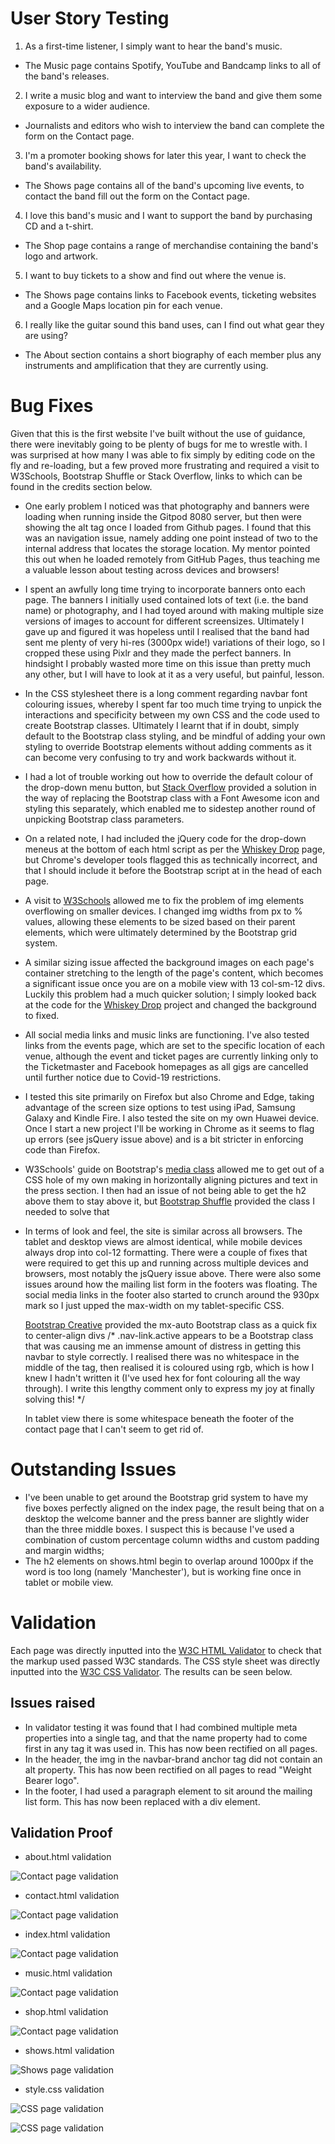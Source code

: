 # User Story Testing

1. As a first-time listener, I simply want to hear the band's music.
 - The Music page contains Spotify, YouTube and Bandcamp links to all of the band's releases.
2. I write a music blog and want to interview the band and give them some exposure to a wider audience.
 - Journalists and editors who wish to interview the band can complete the form on the Contact page.
3. I'm a promoter booking shows for later this year, I want to check the band's availability.
 - The Shows page contains all of the band's upcoming live events, to contact the band fill out the form on the Contact page.
4. I love this band's music and I want to support the band by purchasing CD and a t-shirt.
 - The Shop page contains a range of merchandise containing the band's logo and artwork.
5. I want to buy tickets to a show and find out where the venue is.
 - The Shows page contains links to Facebook events, ticketing websites and a Google Maps location pin for each venue.
6. I really like the guitar sound this band uses, can I find out what gear they are using?
 - The About section contains a short biography of each member plus any instruments and amplification that they are currently using.

# Bug Fixes

Given that this is the first website I've built without the use of guidance, there were inevitably going to be plenty of bugs for me to wrestle with. I was surprised at how many I was able to fix simply by editing code on the fly and re-loading, but a few proved more frustrating and required a visit to W3Schools, Bootstrap Shuffle or Stack Overflow, links to which can be found in the credits section below.

- One early problem I noticed was that photography and banners were loading when running inside the Gitpod 8080 server, but then were showing the alt tag once I loaded from Github pages. I found that this was an navigation issue, namely adding one point instead of two to the internal address that locates the storage location. My mentor pointed this out when he loaded remotely from GitHub Pages, thus teaching me a valuable lesson about testing across devices and browsers!
- I spent an awfully long time trying to incorporate banners onto each page. The banners I initially used contained lots of text (i.e. the band name) or photography, and I had toyed around with making multiple size versions of images to account for different screensizes. Ultimately I gave up and figured it was hopeless until I realised that the band had sent me plenty of very hi-res (3000px wide!) variations of their logo, so I cropped these using Pixlr and they made the perfect banners. In hindsight I probably wasted more time on this issue than pretty much any other, but I will have to look at it as a very useful, but painful, lesson. 
- In the CSS stylesheet there is a long comment regarding navbar font colouring issues, whereby I spent far too much time trying to unpick the interactions and specificity between my own CSS and the code used to create Bootstrap classes. Ultimately I learnt that if in doubt, simply default to the Bootstrap class styling, and be mindful of adding your own styling to override Bootstrap elements without adding comments as it can become very confusing to try and work backwards without it.
- I had a lot of trouble working out how to override the default colour of the drop-down menu button, but [Stack Overflow](https://stackoverflow.com/questions/42586729/bootstrap-4-change-hamburger-toggler-color#42587673) provided a solution in the way of replacing the Bootstrap class with a Font Awesome icon and styling this separately, which enabled me to sidestep another round of unpicking Bootstrap class parameters.
- On a related note, I had included the jQuery code for the drop-down meneus at the bottom of each html script as per the [Whiskey Drop](https://github.com/kiehozero/WhiskeyDrop) page, but Chrome's developer tools flagged this as technically incorrect, and that I should include it before the Bootstrap script at in the head of each page.
- A visit to [W3Schools](https://www.w3schools.com/cssref/css_units.asp) allowed me to fix the problem of img elements overflowing on smaller devices. I changed img widths from px to % values, allowing these elements to be sized based on their parent elements, which were ultimately determined by the Bootstrap grid system.
- A similar sizing issue affected the background images on each page's container stretching to the length of the page's content, which becomes a significant issue once you are on a mobile view with 13 col-sm-12 divs. Luckily this problem had a much quicker solution; I simply looked back at the code for the [Whiskey Drop](https://github.com/kiehozero/WhiskeyDrop) project and changed the background to fixed.
- All social media links and music links are functioning. I've also tested links from the events page, which are set to the specific location of each venue, although the event and ticket pages are currently linking only to the Ticketmaster and Facebook homepages as all gigs are cancelled until further notice due to Covid-19 restrictions.
- I tested this site primarily on Firefox but also Chrome and Edge, taking advantage of the screen size options to test using iPad, Samsung Galaxy and Kindle Fire. I also tested the site on my own Huawei device. Once I start a new project I'll be working in Chrome as it seems to flag up errors (see jsQuery issue above) and is a bit stricter in enforcing code than Firefox. 
- W3Schools' guide on Bootstrap's [media class](https://www.w3schools.com/Bootstrap/bootstrap_media_objects.asp) allowed me to get out of a CSS hole of my own making in horizontally aligning pictures and text in the press section. I then had an issue of not being able to get the h2 above them to stay above it, but [Bootstrap Shuffle](https://bootstrapshuffle.com/classes/sizing/w-100) provided the class I needed to solve that
- In terms of look and feel, the site is similar across all browsers. The tablet and desktop views are almost identical, while mobile devices always drop into col-12 formatting. There were a couple of fixes that were required to get this up and running across multiple devices and browsers, most notably the jsQuery issue above. There were also some issues around how the mailing list form in the footers was floating. The social media links in the footer also started to crunch around the 930px mark so I just upped the max-width on my tablet-specific CSS. 

    [Bootstrap Creative](https://bootstrapcreative.com/how-to-center-a-div-horizontally-in-bootstrap-4/) provided the mx-auto Bootstrap class as a quick fix to center-align divs
    /* .nav-link.active appears to be a Bootstrap class that was causing me an immense amount of distress in getting
    this navbar to style correctly. I realised there was no whitespace in the middle of the tag, then realised it is 
    coloured using rgb, which is how I knew I hadn't written it (I've used hex for font colouring all the way 
    through). I write this lengthy comment only to express my joy at finally solving this! */

    In tablet view there is some whitespace beneath the footer of the contact page that I can't seem to get rid of.

# Outstanding Issues

- I've been unable to get around the Bootstrap grid system to have my five boxes perfectly aligned on the index page, the result being that on a desktop the welcome banner and the press banner are slightly wider than the three middle boxes. I suspect this is because I've used a combination of custom percentage column widths and custom padding and margin widths;
- The h2 elements on shows.html begin to overlap around 1000px if the word is too long (namely 'Manchester'), but is working fine once in tablet or mobile view.

# Validation

Each page was directly inputted into the [W3C HTML Validator](https://validator.w3.org/#validate_by_input) to check that the markup used passed W3C standards. The CSS style sheet was directly inputted into the [W3C CSS Validator](http://jigsaw.w3.org/css-validator/#validate_by_input). The results can be seen below.

## Issues raised

- In validator testing it was found that I had combined multiple meta properties into a single tag, and that the name property had to come first in any tag it was used in. This has now been rectified on all pages.
- In the header, the img in the navbar-brand anchor tag did not contain an alt property. This has now been rectified on all pages to read "Weight Bearer logo".
- In the footer, I had used a paragraph element to sit around the mailing list form. This has now been replaced with a div element.

## Validation Proof

- about.html validation

![Contact page validation](/assets/images/validation/about-valid.PNG)

- contact.html validation

![Contact page validation](/assets/images/validation/contact-valid.PNG)

- index.html validation

![Contact page validation](/assets/images/validation/index-valid.PNG)

- music.html validation

![Contact page validation](/assets/images/validation/music-valid.PNG)

- shop.html validation

![Contact page validation](/assets/images/validation/shop-valid.PNG)

- shows.html validation

![Shows page validation](/assets/images/validation/shows-valid.PNG)

- style.css validation

![CSS page validation](/assets/images/validation/css-valid.PNG)

![CSS page validation](/assets/images/validation/css-valid-2.PNG)